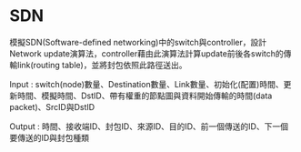 # SDN
 
模擬SDN(Software-defined networking)中的switch與controller，設計Network update演算法，controller藉由此演算法計算update前後各switch的傳輸link(routing table)，並將封包依照此路徑送出。

Input : switch(node)數量、Destination數量、Link數量、初始化(配置)時間、更新時間、模擬時間、DstID、帶有權重的節點圖與資料開始傳輸的時間(data packet)、SrcID與DstID

Output : 時間、接收端ID、封包ID、來源ID、目的ID、前一個傳送的ID、下一個要傳送的ID與封包種類
